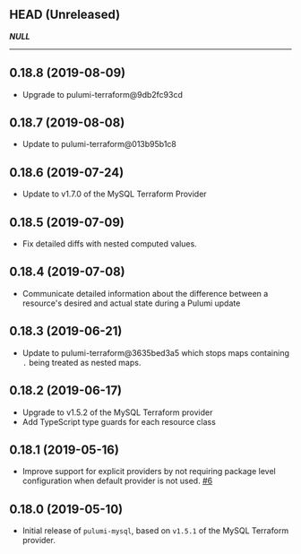 ## HEAD (Unreleased)
___NULL___

---

## 0.18.8 (2019-08-09)
* Upgrade to pulumi-terraform@9db2fc93cd

## 0.18.7 (2019-08-08)
* Update to pulumi-terraform@013b95b1c8

## 0.18.6 (2019-07-24)
* Update to v1.7.0 of the MySQL Terraform Provider

## 0.18.5 (2019-07-09)
* Fix detailed diffs with nested computed values.

## 0.18.4 (2019-07-08)
* Communicate detailed information about the difference between a resource's desired and actual state during a Pulumi update

## 0.18.3 (2019-06-21)
* Update to pulumi-terraform@3635bed3a5 which stops maps containing `.` being treated as nested maps.

## 0.18.2 (2019-06-17)
* Upgrade to v1.5.2 of the MySQL Terraform provider
* Add TypeScript type guards for each resource class

## 0.18.1 (2019-05-16)
* Improve support for explicit providers by not requiring package level configuration when default provider is not used. [#6](https://github.com/pulumi/pulumi-mysql/pull/6)

## 0.18.0 (2019-05-10)
* Initial release of `pulumi-mysql`, based on `v1.5.1` of the MySQL Terraform provider.
